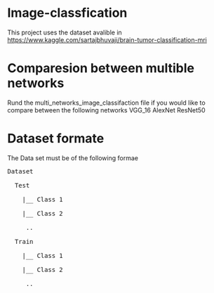 # Image-classfication
This project uses the dataset avalible in https://www.kaggle.com/sartajbhuvaji/brain-tumor-classification-mri


# Comparesion between multible networks
Rund the multi_networks_image_classifaction file if you would like to compare between the following networks
VGG_16
AlexNet
ResNet50

# Dataset formate

The Data set must be of the following formae
<pre>
Dataset <br/>
  Test<br/>
    |__ Class 1 <br/>
    |__ Class 2 <br/>
     .. <br/>
  Train <br/>
    |__ Class 1 <br/>
    |__ Class 2 <br/>
     .. <br/>
